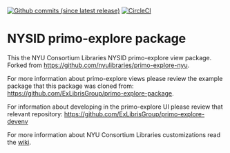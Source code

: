 [![Github commits (since latest release)](https://img.shields.io/github/commits-since/NYULibraries/primo-explore-nysid/latest.svg)](https://github.com/NYULibraries/primo-explore-nysid/releases/latest)
[![CircleCI](https://circleci.com/gh/NYULibraries/primo-explore-nysid.svg?style=svg)](https://circleci.com/gh/NYULibraries/primo-explore-nysid)


# NYSID primo-explore package

This the NYU Consortium Libraries NYSID primo-explore view package. Forked from https://github.com/nyulibraries/primo-explore-nyu.

For more information about primo-explore views please review the example package that this package was cloned from: https://github.com/ExLibrisGroup/primo-explore-package.

For information about developing in the primo-explore UI please review that relevant repository: https://github.com/ExLibrisGroup/primo-explore-devenv

For more information about NYU Consortium Libraries customizations read the [wiki](https://github.com/nyulibraries/primo-explore-nyu/wiki).
